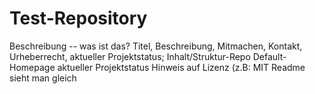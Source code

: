 # Test-Repository
Beschreibung -- was ist das?
Titel, Beschreibung, Mitmachen, Kontakt, Urheberrecht, aktueller Projektstatus; Inhalt/Struktur-Repo
Default-Homepage
aktueller Projektstatus
Hinweis auf Lizenz (z.B: MIT
Readme sieht man gleich
